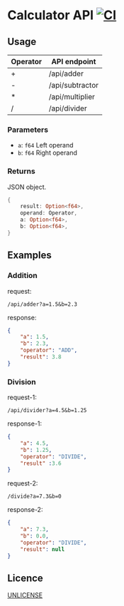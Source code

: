 # Calculator API [![CI](https://github.com/Lfu001/calculator-api/actions/workflows/rust.yml/badge.svg)](https://github.com/Lfu001/calculator-api/actions/workflows/rust.yml)

## Usage

| Operator | API endpoint    |
| -------- | --------------- |
| +        | /api/adder      |
| -        | /api/subtractor |
| *        | /api/multiplier |
| /        | /api/divider    |

### Parameters

- `a`: `f64` Left operand
- `b`: `f64` Right operand

### Returns

JSON object.

```rust
{
    result: Option<f64>,
    operand: Operator,
    a: Option<f64>,
    b: Option<f64>,
}
```

## Examples

### Addition

request:

```text
/api/adder?a=1.5&b=2.3
```

response:

```json
{
    "a": 1.5,
    "b": 2.3,
    "operator": "ADD",
    "result": 3.8
}
```

### Division

request-1:

```text
/api/divider?a=4.5&b=1.25
```

response-1:

```json
{
    "a": 4.5,
    "b": 1.25,
    "operator": "DIVIDE",
    "result" :3.6
}
```

request-2:

```text
/divide?a=7.3&b=0
```

response-2:

```json
{
    "a": 7.3,
    "b": 0.0,
    "operator": "DIVIDE",
    "result": null
}
```

## Licence

[UNLICENSE](UNLICENSE)
